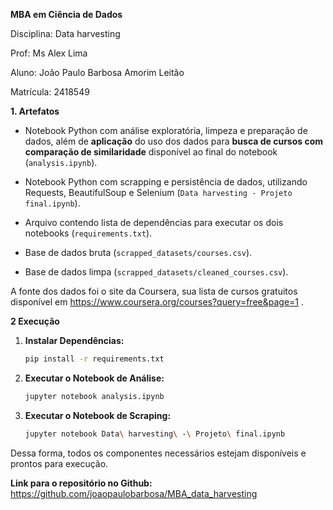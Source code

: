 **MBA em Ciência de Dados**

Disciplina: Data harvesting

Prof: Ms Alex Lima

Aluno: João Paulo Barbosa Amorim Leitão

Matrícula: 2418549

**1. Artefatos**  
- Notebook Python com análise exploratória, limpeza e preparação de dados, além de **aplicação** do uso dos dados para **busca de cursos com comparação de similaridade** disponível ao final do notebook (`analysis.ipynb`).

- Notebook Python com scrapping e persistência de dados, utilizando Requests, BeautifulSoup e Selenium (`Data harvesting - Projeto final.ipynb`).

- Arquivo contendo lista de dependências para executar os dois notebooks (`requirements.txt`).

- Base de dados bruta (`scrapped_datasets/courses.csv`).

- Base de dados limpa (`scrapped_datasets/cleaned_courses.csv`).

A fonte dos dados foi o site da Coursera, sua lista de cursos gratuitos disponível em https://www.coursera.org/courses?query=free&page=1 .


**2 Execução**

1. **Instalar Dependências:**
   ```bash
   pip install -r requirements.txt
   ```

2. **Executar o Notebook de Análise:**
   ```bash
   jupyter notebook analysis.ipynb
   ```

3. **Executar o Notebook de Scraping:**
   ```bash
   jupyter notebook Data\ harvesting\ -\ Projeto\ final.ipynb
   ```


Dessa forma, todos os componentes necessários estejam disponíveis e prontos para execução.


**Link para o repositório no Github:** https://github.com/joaopaulobarbosa/MBA_data_harvesting

